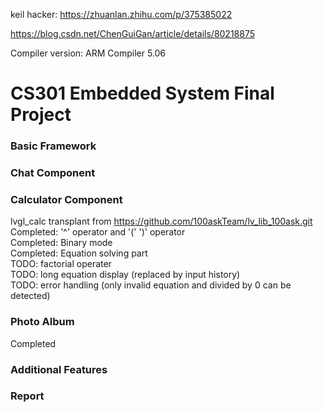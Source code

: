  keil hacker: https://zhuanlan.zhihu.com/p/375385022
 
 https://blog.csdn.net/ChenGuiGan/article/details/80218875
 
 Compiler version: ARM Compiler 5.06
# CS301 Embedded System Final Project
### Basic Framework
### Chat Component
### Calculator Component 
 lvgl_calc transplant from https://github.com/100askTeam/lv_lib_100ask.git  
 Completed: '^' operator and '(' ')' operator  
 Completed: Binary mode  
 Completed: Equation solving part  
 TODO: factorial operater  
 TODO: long equation display  (replaced by input history)  
 TODO: error handling  (only invalid equation and divided by 0 can be detected)  
### Photo Album
 Completed  
### Additional Features
### Report
